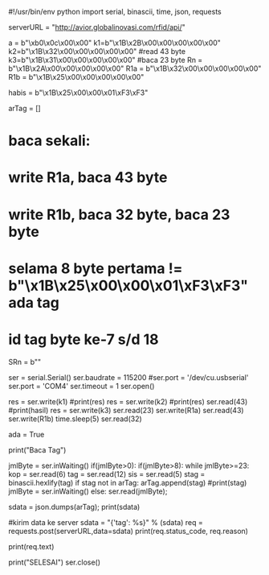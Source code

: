 #!/usr/bin/env python
import serial, binascii, time, json, requests

serverURL = "http://avior.globalinovasi.com/rfid/api/"

a = b"\xb0\x0c\x00\x00"
k1=b"\x1B\x2B\x00\x00\x00\x00\x00"
k2=b"\x1B\x32\x00\x00\x00\x00\x00"
#read 43 byte
k3=b"\x1B\x31\x00\x00\x00\x00\x00"
#baca 23 byte
Rn = b"\x1B\x2A\x00\x00\x00\x00\x00"
R1a = b"\x1B\x32\x00\x00\x00\x00\x00"
R1b = b"\x1B\x25\x00\x00\x00\x00\x00"

habis = b"\x1B\x25\x00\x00\x01\xF3\xF3"

arTag = []

###
# baca sekali:
# write R1a, baca 43 byte
# write R1b, baca 32 byte, baca 23 byte
# selama 8 byte pertama != b"\x1B\x25\x00\x00\x01\xF3\xF3" ada tag
# id tag byte ke-7 s/d 18

SRn = b""


ser = serial.Serial()
ser.baudrate = 115200
#ser.port = '/dev/cu.usbserial'
ser.port = 'COM4'
ser.timeout = 1
ser.open()

res = ser.write(k1)
#print(res)
res = ser.write(k2)
#print(res)
ser.read(43)
#print(hasil)
res = ser.write(k3)
ser.read(23)
ser.write(R1a)
ser.read(43)
ser.write(R1b)
time.sleep(5)
ser.read(32)

ada = True

print("Baca Tag")

jmlByte = ser.inWaiting()
if(jmlByte>0):
    if(jmlByte>8):
        while jmlByte>=23:
            kop = ser.read(6)
            tag = ser.read(12)
            sis = ser.read(5)
            stag = binascii.hexlify(tag)
            if stag not in arTag:
                arTag.append(stag)
                #print(stag)
            jmlByte = ser.inWaiting()
    else:
        ser.read(jmlByte);

sdata = json.dumps(arTag);
print(sdata)

#kirim data ke server
sdata = "{'tag': %s}" % (sdata)
req = requests.post(serverURL,data=sdata)
print(req.status_code, req.reason)

print(req.text)

print("SELESAI")
ser.close()
